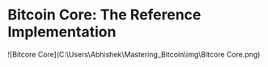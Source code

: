 # Bitcoin Core: The Reference Implementation

![Bitcore Core](C:\Users\Abhishek\Mastering_Bitcoin\img\Bitcore Core.png)



